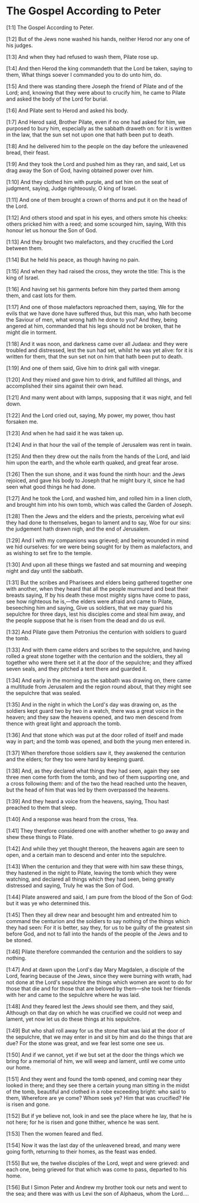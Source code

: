 # The Gospel According to Peter

[1:1] The Gospel According to Peter.

[1:2] But of the Jews none washed his hands, neither Herod nor any one of his judges.

[1:3] And when they had refused to wash them, Pilate rose up.

[1:4] And then Herod the king commandeth that the Lord be taken, saying to them, What things soever I commanded you to do unto him, do.

[1:5] And there was standing there Joseph the friend of Pilate and of the Lord; and, knowing that they were about to crucify him, he came to Pilate and asked the body of the Lord for burial.

[1:6] And Pilate sent to Herod and asked his body.

[1:7] And Herod said, Brother Pilate, even if no one had asked for him, we purposed to bury him, especially as the sabbath draweth on:  for it is written in the law, that the sun set not upon one that hath been put to death.

[1:8] And he delivered him to the people on the day before the unleavened bread, their feast.

[1:9] And they took the Lord and pushed him as they ran, and said, Let us drag away the Son of God, having obtained power over him.

[1:10] And they clothed him with purple, and set him on the seat of judgment, saying, Judge righteously, O king of Israel.

[1:11] And one of them brought a crown of thorns and put it on the head of the Lord.

[1:12] And others stood and spat in his eyes, and others smote his cheeks:  others pricked him with a reed; and some scourged him, saying, With this honour let us honour the Son of God.

[1:13] And they brought two malefactors, and they crucified the Lord between them.

[1:14] But he held his peace, as though having no pain.

[1:15] And when they had raised the cross, they wrote the title:  This is the king of Israel.

[1:16] And having set his garments before him they parted them among them, and cast lots for them.

[1:17] And one of those malefactors reproached them, saying, We for the evils that we have done have suffered thus, but this man, who hath become the Saviour of men, what wrong hath he done to you?  And they, being angered at him, commanded that his legs should not be broken, that he might die in torment.

[1:18] And it was noon, and darkness came over all Judaea:  and they were troubled and distressed, lest the sun had set, whilst he was yet alive:  for it is written for them, that the sun set not on him that hath been put to death.

[1:19] And one of them said, Give him to drink gall with vinegar.

[1:20] And they mixed and gave him to drink, and fulfilled all things, and accomplished their sins against their own head.

[1:21] And many went about with lamps, supposing that it was night, and fell down.

[1:22] And the Lord cried out, saying, My power, my power, thou hast forsaken me.

[1:23] And when he had said it he was taken up.

[1:24] And in that hour the vail of the temple of Jerusalem was rent in twain.

[1:25] And then they drew out the nails from the hands of the Lord, and laid him upon the earth, and the whole earth quaked, and great fear arose.

[1:26] Then the sun shone, and it was found the ninth hour:  and the Jews rejoiced, and gave his body to Joseph that he might bury it, since he had seen what good things he had done.

[1:27] And he took the Lord, and washed him, and rolled him in a linen cloth, and brought him into his own tomb, which was called the Garden of Joseph.

[1:28] Then the Jews and the elders and the priests, perceiving what evil they had done to themselves, began to lament and to say, Woe for our sins:  the judgement hath drawn nigh, and the end of Jerusalem.

[1:29] And I with my companions was grieved; and being wounded in mind we hid ourselves:  for we were being sought for by them as malefactors, and as wishing to set fire to the temple.

[1:30] And upon all these things we fasted and sat mourning and weeping night and day until the sabbath.

[1:31] But the scribes and Pharisees and elders being gathered together one with another, when they heard that all the people murmured and beat their breasts saying, If by his death these most mighty signs have come to pass, see how righteous he is,—the elders were afraid and came to Pilate, beseeching him and saying, Give us soldiers, that we may guard his sepulchre for three days, lest his disciples come and steal him away, and the people suppose that he is risen from the dead and do us evil.

[1:32] And Pilate gave them Petronius the centurion with soldiers to guard the tomb.

[1:33] And with them came elders and scribes to the sepulchre, and having rolled a great stone together with the centurion and the soldiers, they all together who were there set it at the door of the sepulchre; and they affixed seven seals, and they pitched a tent there and guarded it.

[1:34] And early in the morning as the sabbath was drawing on, there came a multitude from Jerusalem and the region round about, that they might see the sepulchre that was sealed.

[1:35] And in the night in which the Lord's day was drawing on, as the soldiers kept guard two by two in a watch, there was a great voice in the heaven; and they saw the heavens opened, and two men descend from thence with great light and approach the tomb.

[1:36] And that stone which was put at the door rolled of itself and made way in part; and the tomb was opened, and both the young men entered in.

[1:37] When therefore those soldiers saw it, they awakened the centurion and the elders; for they too were hard by keeping guard.

[1:38] And, as they declared what things they had seen, again they see three men come forth from the tomb, and two of them supporting one, and a cross following them:  and of the two the head reached unto the heaven, but the head of him that was led by them overpassed the heavens.

[1:39] And they heard a voice from the heavens, saying, Thou hast preached to them that sleep.

[1:40] And a response was heard from the cross, Yea.

[1:41] They therefore considered one with another whether to go away and shew these things to Pilate.

[1:42] And while they yet thought thereon, the heavens again are seen to open, and a certain man to descend and enter into the sepulchre.

[1:43] When the centurion and they that were with him saw these things, they hastened in the night to Pilate, leaving the tomb which they were watching, and declared all things which they had seen, being greatly distressed and saying, Truly he was the Son of God.

[1:44] Pilate answered and said, I am pure from the blood of the Son of God:  but it was ye who determined this.

[1:45] Then they all drew near and besought him and entreated him to command the centurion and the soldiers to say nothing of the things which they had seen:  For it is better, say they, for us to be guilty of the greatest sin before God, and not to fall into the hands of the people of the Jews and to be stoned.

[1:46] Pilate therefore commanded the centurion and the soldiers to say nothing.

[1:47] And at dawn upon the Lord's day Mary Magdalen, a disciple of the Lord, fearing because of the Jews, since they were burning with wrath, had not done at the Lord's sepulchre the things which women are wont to do for those that die and for those that are beloved by them—she took her friends with her and came to the sepulchre where he was laid.

[1:48] And they feared lest the Jews should see them, and they said, Although on that day on which he was crucified we could not weep and lament, yet now let us do these things at his sepulchre.

[1:49] But who shall roll away for us the stone that was laid at the door of the sepulchre, that we may enter in and sit by him and do the things that are due?  For the stone was great, and we fear lest some one see us.

[1:50] And if we cannot, yet if we but set at the door the things which we bring for a memorial of him, we will weep and lament, until we come unto our home.

[1:51] And they went and found the tomb opened, and coming near they looked in there; and they see there a certain young man sitting in the midst of the tomb, beautiful and clothed in a robe exceeding bright:  who said to them, Wherefore are ye come?  Whom seek ye?  Him that was crucified?  He is risen and gone.

[1:52] But if ye believe not, look in and see the place where he lay, that he is not here; for he is risen and gone thither, whence he was sent.

[1:53] Then the women feared and fled.

[1:54] Now it was the last day of the unleavened bread, and many were going forth, returning to their homes, as the feast was ended.

[1:55] But we, the twelve disciples of the Lord, wept and were grieved:  and each one, being grieved for that which was come to pass, departed to his home.

[1:56] But I Simon Peter and Andrew my brother took our nets and went to the sea; and there was with us Levi the son of Alphaeus, whom the Lord….

